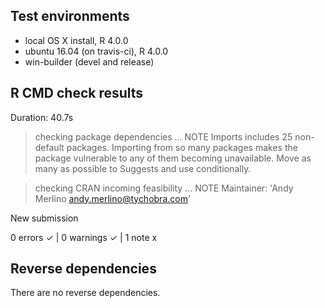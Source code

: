 ## Test environments
* local OS X install, R 4.0.0
* ubuntu 16.04 (on travis-ci), R 4.0.0
* win-builder (devel and release)

## R CMD check results
Duration: 40.7s

> checking package dependencies ... NOTE
  Imports includes 25 non-default packages.
  Importing from so many packages makes the package vulnerable to any of
  them becoming unavailable.  Move as many as possible to Suggests and
  use conditionally.

> checking CRAN incoming feasibility ... NOTE
Maintainer: 'Andy Merlino <andy.merlino@tychobra.com>'
  
  New submission

0 errors ✓ | 0 warnings ✓ | 1 note x

## Reverse dependencies

There are no reverse dependencies.